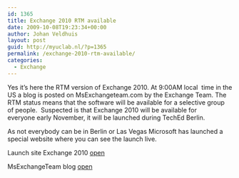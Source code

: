 ```yaml
---
id: 1365
title: Exchange 2010 RTM available
date: 2009-10-08T19:23:34+00:00
author: Johan Veldhuis
layout: post
guid: http://myuclab.nl/?p=1365
permalink: /exchange-2010-rtm-available/
categories:
  - Exchange
---
```

Yes it&#8217;s here the RTM version of Exchange 2010. At 9:00AM local  time in the US a blog is posted on MsExchangeteam.com by the Exchange Team. The RTM status means that the software will be available for a selective group of people.  Suspected is that Exchange 2010 will be available for everyone early November, it will be launched during TechEd Berlin.

As not everybody can be in Berlin or Las Vegas Microsoft has launched a special website where you can see the launch live.

Launch site Exchange 2010 <a href="http://www.thenewefficiency.com/" target="_blank">open</a>
  
MsExchangeTeam blog <a href="http://msexchangeteam.com/archive/2009/10/08/452775.aspx" target="_blank">open</a>
